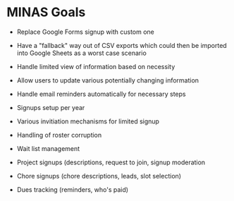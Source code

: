 # MINAS Goals

* Replace Google Forms signup with custom one
* Have a "fallback" way out of CSV exports which could then be imported into
  Google Sheets as a worst case scenario
* Handle limited view of information based on necessity
* Allow users to update various potentially changing information
* Handle email reminders automatically for necessary steps

* Signups setup per year
* Various invitiation mechanisms for limited signup
* Handling of roster corruption
* Wait list management

* Project signups (descriptions, request to join, signup moderation
* Chore signups (chore descriptions, leads, slot selection)
* Dues tracking (reminders, who's paid)

